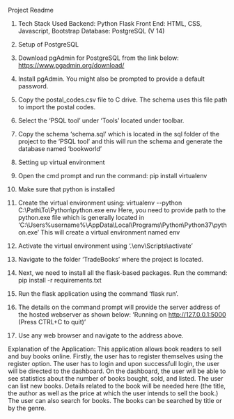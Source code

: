 Project Readme

1. Tech Stack Used
  Backend: Python Flask
  Front End: HTML, CSS, Javascript, Bootstrap
  Database: PostgreSQL (V 14)

2. Setup of PostgreSQL
  1. Download pgAdmin for PostgreSQL from the link below:
  https://www.pgadmin.org/download/
  2. Install pgAdmin. You might also be prompted to provide a default password.
  3. Copy the postal_codes.csv file to C drive. The schema uses this file path to import the postal codes.
  4. Select the ‘PSQL tool’ under ‘Tools’ located under toolbar.
  5. Copy the schema ‘schema.sql’ which is located in the sql folder of the project to the ‘PSQL tool’ and this will run the schema and generate the database named ‘bookworld’


3. Setting up virtual environment
  1. Open the cmd prompt and run the command: pip install virtualenv
  2. Make sure that python is installed
  3. Create the virtual environment using:
  virtualenv --python C:\Path\To\Python\python.exe env
  Here, you need to provide path to the python.exe file which is generally located in ‘C:\Users\%username%\AppData\Local\Programs\Python\Python37\python.exe’
  This will create a virtual environment named env
  4. Activate the virtual environment using ‘.\env\Scripts\activate’
  5. Navigate to the folder ‘TradeBooks’ where the project is located.
  6. Next, we need to install all the flask-based packages.
  Run the command: pip install -r requirements.txt
  7. Run the flask application using the command ‘flask run’.
  8. The details on the command prompt will provide the server address of the hosted webserver as shown below:
  ‘Running on http://127.0.0.1:5000 (Press CTRL+C to quit)’
  9. Use any web browser and navigate to the address above.


Explanation of the Application:
This application allows book readers to sell and buy books online.
Firstly, the user has to register themselves using the register option.
The user has to login and upon successfull login, the user will be directed to the dashboard.
On the dashboard, the user will be able to see statistics about the number of books bought, sold, and listed.
The user can list new books. Details related to the book will be needed here (the title, the author as well as the price at which the user intends to sell the book.)
The user can also search for books. The books can be searched by title or by the genre.
